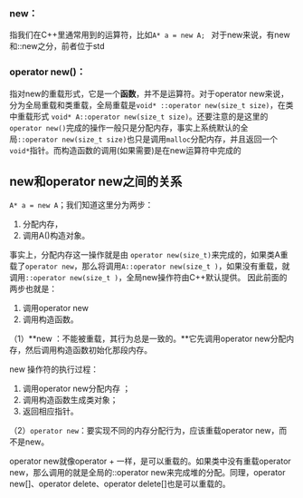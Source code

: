 ### new：
指我们在C++里通常用到的运算符，比如`A* a = new A; ` 对于new来说，有new和::new之分，前者位于std

### operator new()：
指对new的重载形式，它是一个**函数**，并不是运算符。对于operator new来说，分为全局重载和类重载，全局重载是`void* ::operator new(size_t size)`，在类中重载形式 `void* A::operator new(size_t size)`。还要注意的是这里的`operator new()`完成的操作一般只是分配内存，事实上系统默认的全局`::operator new(size_t size)`也只是调用`malloc`分配内存，并且返回一个`void*`指针。而构造函数的调用(如果需要)是在new运算符中完成的

## new和operator new之间的关系

`A* a = new A`；我们知道这里分为两步：
1. 分配内存，
2. 调用A()构造对象。

事实上，分配内存这一操作就是由 `operator new(size_t)`来完成的，如果类A重载了`operator new`，那么将调用`A::operator new(size_t )`，如果没有重载，就调用`::operator new(size_t )`，全局new操作符由C++默认提供。
因此前面的两步也就是：
1. 调用operator new 
2. 调用构造函数。


（1）**new ：不能被重载，其行为总是一致的。**它先调用operator new分配内存，然后调用构造函数初始化那段内存。

new 操作符的执行过程：
1. 调用operator new分配内存 ；
2. 调用构造函数生成类对象；
3. 返回相应指针。

（2）`operator new`：要实现不同的内存分配行为，应该重载operator new，而不是new。

operator new就像operator + 一样，是可以重载的。如果类中没有重载operator new，那么调用的就是全局的::operator new来完成堆的分配。同理，operator new[]、operator delete、operator delete[]也是可以重载的。